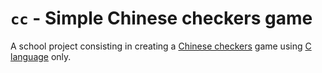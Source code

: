 # `cc` - Simple Chinese checkers game

A school project consisting in creating a [Chinese checkers][Chinese_checkers_wiki] game using [C language][C_wiki] only.

[Chinese_checkers_wiki]: https://en.wikipedia.org/wiki/Chinese_checkers
[C_wiki]: https://en.wikipedia.org/wiki/C_%28programming_language%29
